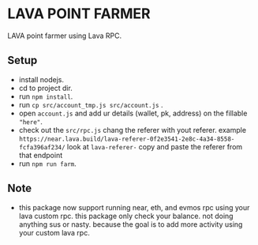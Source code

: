 # LAVA POINT FARMER

LAVA point farmer using Lava RPC.

## Setup
- install nodejs.
- cd to project dir.
- run ```npm install```.
- run ```cp src/account_tmp.js src/account.js``` .
- open ```account.js``` and add ur details (wallet, pk, address) on the fillable ```"here"```. 
- check out the ```src/rpc.js``` chang the referer with yout referer. example ```https://near.lava.build/lava-referer-0f2e3541-2e8c-4a34-8558-fcfa396af234/``` look at ```lava-referer-``` copy and paste the referer from that endpoint
- run ```npm run farm```.

## Note
- this package now support running near, eth, and evmos rpc using your lava custom rpc. this package only check your balance. not doing anything sus or nasty. because the goal is to add more activity using your custom lava rpc.


